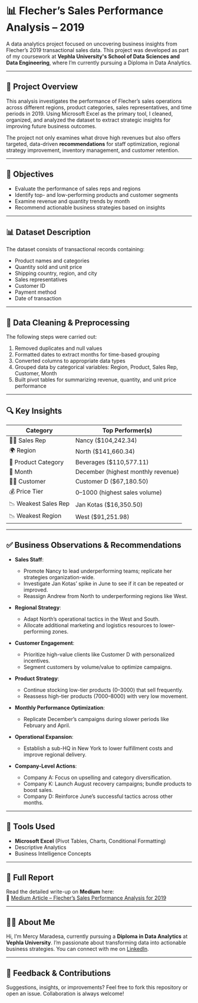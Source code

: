 # 📊 Flecher’s Sales Performance Analysis – 2019

A data analytics project focused on uncovering business insights from Flecher’s 2019 transactional sales data. This project was developed as part of my coursework at **Vephla University's School of Data Sciences and Data Engineering**, where I’m currently pursuing a Diploma in Data Analytics.

---

## 📌 Project Overview

This analysis investigates the performance of Flecher’s sales operations across different regions, product categories, sales representatives, and time periods in 2019. Using Microsoft Excel as the primary tool, I cleaned, organized, and analyzed the dataset to extract strategic insights for improving future business outcomes.

The project not only examines what drove high revenues but also offers targeted, data-driven **recommendations** for staff optimization, regional strategy improvement, inventory management, and customer retention.

---

## 🎯 Objectives

- Evaluate the performance of sales reps and regions
- Identify top- and low-performing products and customer segments
- Examine revenue and quantity trends by month
- Recommend actionable business strategies based on insights

---

## 📊 Dataset Description

The dataset consists of transactional records containing:

- Product names and categories
- Quantity sold and unit price
- Shipping country, region, and city
- Sales representatives
- Customer ID
- Payment method
- Date of transaction

---

## 🧼 Data Cleaning & Preprocessing

The following steps were carried out:

1. Removed duplicates and null values
2. Formatted dates to extract months for time-based grouping
3. Converted columns to appropriate data types
4. Grouped data by categorical variables: Region, Product, Sales Rep, Customer, Month
5. Built pivot tables for summarizing revenue, quantity, and unit price performance

---

## 🔍 Key Insights

| Category              | Top Performer(s)                         |
|-----------------------|------------------------------------------|
| 🧑‍💼 Sales Rep        | Nancy ($104,242.34)                       |
| 🌍 Region             | North ($141,660.34)                       |
| 🛒 Product Category   | Beverages ($110,577.11)                   |
| 🧾 Month              | December (highest monthly revenue)        |
| 🧑‍💼 Customer         | Customer D ($67,180.50)                    |
| 💰 Price Tier         | $0–$1000 (highest sales volume)           |
| 📉 Weakest Sales Rep  | Jan Kotas ($16,350.50)                    |
| 📉 Weakest Region     | West ($91,251.98)                         |

---

## ✅ Business Observations & Recommendations

- **Sales Staff**:
  - Promote Nancy to lead underperforming teams; replicate her strategies organization-wide.
  - Investigate Jan Kotas’ spike in June to see if it can be repeated or improved.
  - Reassign Andrew from North to underperforming regions like West.

- **Regional Strategy**:
  - Adapt North’s operational tactics in the West and South.
  - Allocate additional marketing and logistics resources to lower-performing zones.

- **Customer Engagement**:
  - Prioritize high-value clients like Customer D with personalized incentives.
  - Segment customers by volume/value to optimize campaigns.

- **Product Strategy**:
  - Continue stocking low-tier products ($0–$3000) that sell frequently.
  - Reassess high-tier products ($7000–$8000) with very low movement.

- **Monthly Performance Optimization**:
  - Replicate December’s campaigns during slower periods like February and April.

- **Operational Expansion**:
  - Establish a sub-HQ in New York to lower fulfillment costs and improve regional delivery.

- **Company-Level Actions**:
  - Company A: Focus on upselling and category diversification.
  - Company K: Launch August recovery campaigns; bundle products to boost sales.
  - Company D: Reinforce June’s successful tactics across other months.

---

## 🧠 Tools Used

- **Microsoft Excel** (Pivot Tables, Charts, Conditional Formatting)
- Descriptive Analytics
- Business Intelligence Concepts

---

## 📘 Full Report

Read the detailed write-up on **Medium** here:  
🔗 [Medium Article – Flecher’s Sales Performance Analysis for 2019](https://tinyurl.com/mr242zrz)

---

## 🙋‍♀️ About Me

Hi, I’m Mercy Maradesa, currently pursuing a **Diploma in Data Analytics** at **Vephla University**. I’m passionate about transforming data into actionable business strategies. You can connect with me on [LinkedIn](https://linkedin.com/in/MercyMaradesa).

---

## 🤝 Feedback & Contributions

Suggestions, insights, or improvements? Feel free to fork this repository or open an issue. Collaboration is always welcome!


